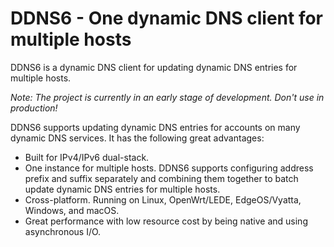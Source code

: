 # DDNS6 - One dynamic DNS client for multiple hosts

DDNS6 is a dynamic DNS client for updating dynamic DNS entries for multiple hosts.

*Note: The project is currently in an early stage of development. Don't use in production!*

DDNS6 supports updating dynamic DNS entries for accounts on many dynamic DNS services.
It has the following great advantages:

- Built for IPv4/IPv6 dual-stack.
- One instance for multiple hosts. DDNS6 supports configuring address prefix and suffix separately and combining them together to batch update dynamic DNS entries for multiple hosts.
- Cross-platform. Running on Linux, OpenWrt/LEDE, EdgeOS/Vyatta, Windows, and macOS.
- Great performance with low resource cost by being native and using asynchronous I/O.

